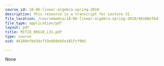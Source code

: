 ```yaml
---
course_id: 18-06-linear-algebra-spring-2010
description: This resource is a transcript for Lecture 31.
file_location: /coursemedia/18-06-linear-algebra-spring-2010/46108efb43dcf33e989eb5e101fcf9b5_MIT18_06S10_L31.pdf
file_type: application/pdf
layout: pdf
title: MIT18_06S10_L31.pdf
type: course
uid: 46108efb43dcf33e989eb5e101fcf9b5

---
```

None